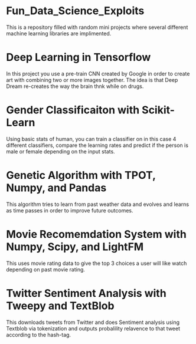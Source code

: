 # Fun_Data_Science_Exploits
This is a repository filled with random mini projects where several different machine learning libraries are implimented. 
# Deep Learning in Tensorflow
In this project you use a pre-train CNN created by Google in order to create art with combining two or more images together. The idea is that Deep Dream re-creates the way the brain thnk while on drugs.
# Gender Classificaiton with Scikit-Learn
Using basic stats of human, you can train a classifier on in this case 4 different classifiers, compare the learning rates and predict if the person is male or female depending on the input stats.
# Genetic Algorithm with TPOT, Numpy, and Pandas
This algorithm tries to learn from past weather data and evolves and learns as time passes in order to improve future outcomes.
# Movie Recomemdation System with Numpy, Scipy, and LightFM
This uses movie rating data to give the top 3 choices a user will like watch depending on past movie rating.
# Twitter Sentiment Analysis with Tweepy and TextBlob
This downloads tweets from Twitter and does Sentiment analysis using Textblob via tokenization and outputs probalility relavence to that tweet according to the hash-tag.

